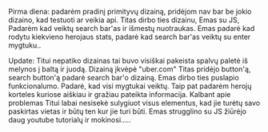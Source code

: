 
Pirma diena:
padarėm pradinį primityvų dizainą, pridėjom nav bar be jokio dizaino, kad testuoti ar veikia api. Titas dirbo ties dizainu, Emas su JS, Padarėm kad veiktų search bar'as ir išmestų nuotraukas.
Emas padarė kad rodytu kiekvieno herojaus stats, padarė kad search bar'as veiktų su enter mygtuku..

Update: Titui nepatiko dizainas tai buvo visiškai pakeista spalvų paletė iš melynos į baltą ir juodą. Dizainą įkvėpė "uber.com" Titas pridėjo button'ą, search button'ą padarė search bar'o dizainą.
Emas dirbo ties puslapio funkcionalumo. Padarė, kad visi mygtukai veiktų. Taip pat padarėm herojų korteles kuriose aiškiau ir gražiau pateikta informacija.
Kalbant apie problemas Titui labai nesisekė sulygiuot visus elementus, kad jie turėtų savo paskirtas vietas ir būtų ten kur jie turi būti.
Emas strugglino su JS žiūrėjo daug youtube tutorialų ir mokinosi.....

